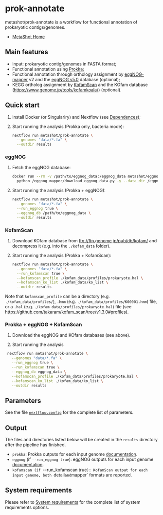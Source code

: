 # prok-annotate

metashot/prok-annotate is a workflow for functional annotation of prokaryotic
contigs/genomes.

- [MetaShot Home](https://metashot.github.io/)

## Main features

- Input: prokaryotic contig/genomes in FASTA format;
- Functional annotation using [Prokka](https://github.com/tseemann/prokka);
- Functional annotation through orthology assignment by
  [eggNOG-mapper](https://github.com/eggnogdb/eggnog-mapper) v2 and the [eggNOG
  v5.0](http://eggnog-mapper.embl.de/) database (optional);
- KEGG ortholog assignment by [KofamScan](https://github.com/takaram/kofam_scan)
  and the KOfam database (https://www.genome.jp/tools/kofamkoala/) (optional).

## Quick start

1. Install Docker (or Singulariry) and Nextflow (see
   [Dependences](https://metashot.github.io/#dependencies));
2. Start running the analysis (Prokka only, bacteria mode):

   ```bash
   nextflow run metashot/prok-annotate \
     --genomes "data/*.fa" \
     --outdir results
   ```

### eggNOG

1. Fetch the eggNOG database:

   ```bash
   docker run --rm -v /path/to/eggnog_data:/eggnog_data metashot/eggnog-mapper:2.0.1-3 \
     python /eggnog_mapper/download_eggnog_data.py -y --data_dir /eggnog_data
   ```
1. Start running the analysis (Prokka + eggNOG):

   ```bash
   nextflow run metashot/prok-annotate \
     --genomes "data/*.fa" \
     --run_eggnog true \
     --eggnog_db /path/to/eggnog_data \
     --outdir results
   ```

### KofamScan

1. Download KOfam database from ftp://ftp.genome.jp/pub/db/kofam/ and decompress
   it (e.g. into the `./kofam_data` folder).

1. Start running the analysis (Prokka + KofamScan):

   ```bash
   nextflow run metashot/prok-annotate \
     --genomes "data/*.fa" \
     --run_kofamscan true \
     --kofamscan_profile ./kofam_data/profiles/prokaryote.hal \
     --kofamscan_ko_list ./kofam_data/ko_list \
     --outdir results
   ```

  Note that `kofamscan_profile` can be a directory (e.g.
  `./kofam_data/profiles/`), `.hmm` (e.g. `./kofam_data/profiles/K00001.hmm`)
  file, or a `.hal` (e.g. `./kofam_data/profiles/prokaryote.hal`) file (see
  https://github.com/takaram/kofam_scan/tree/v1.3.0#profiles).

### Prokka + eggNOG + KofamScan

1. Download the eggNOG and KOfam databases (see above).

1. Start running the analysis

  ```bash
   nextflow run metashot/prok-annotate \
     --genomes "data/*.fa" \
     --run_eggnog true \
     --run_kofamscan true \
     --eggnog_db eggnog_data \
     --kofamscan_profile ./kofam_data/profiles/prokaryote.hal \
     --kofamscan_ko_list ./kofam_data/ko_list \
     --outdir results
   ```

## Parameters
See the file [`nextflow.config`](nextflow.config) for the complete list of
parameters.

## Output
The files and directories listed below will be created in the `results` directory
after the pipeline has finished.

- `prokka`: Prokka outputs for each input genome
  [documentation](https://github.com/hyattpd/prodigal/wiki/understanding-the-prodigal-output).
- `eggnog` (if `--run_eggnog true`): eggNOG outputs for each input genome
  [documentation](https://github.com/eggnogdb/eggnog-mapper/wiki/eggNOG-mapper-v2).
- `kofamscan (if `--run_kofamscan true`): KofamScan output for each input
  genome, both `detail` and `mapper` formats are reported.

## System requirements
Please refer to [System
requirements](https://metashot.github.io/#system-requirements) for the complete
list of system requirements options.

